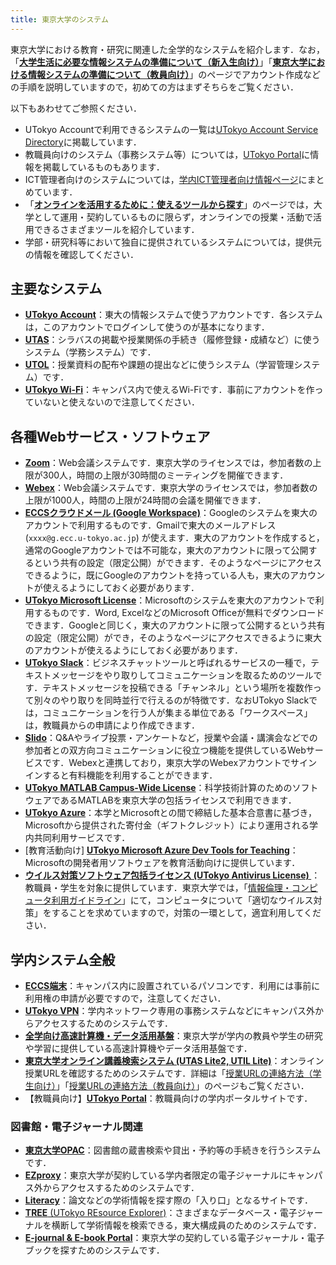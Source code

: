 ```yaml
---
title: 東京大学のシステム
---
```


東京大学における教育・研究に関連した全学的なシステムを紹介します．なお，「**[大学生活に必要な情報システムの準備について（新入生向け）](/oc/)**」「**[東京大学における情報システムの準備について（教員向け）](/faculty_members/)**」のページでアカウント作成などの手順を説明していますので，初めての方はまずそちらをご覧ください．

以下もあわせてご参照ください．

- UTokyo Accountで利用できるシステムの一覧は[UTokyo Account Service Directory](https://login.adm.u-tokyo.ac.jp/utokyoaccount/)に掲載しています．
- 教職員向けのシステム（事務システム等）については，[UTokyo Portal](https://login.adm.u-tokyo.ac.jp/utokyoportal)に情報を掲載しているものもあります．
- ICT管理者向けのシステムについては，[学内ICT管理者向け情報ページ](/ict-admin/)にまとめています．
- 「**[オンラインを活用するために：使えるツールから探す](/online/tools)**」のページでは，大学として運用・契約しているものに限らず，オンラインでの授業・活動で活用できるさまざまツールを紹介しています．
- 学部・研究科等において独自に提供されているシステムについては，提供元の情報を確認してください．

## 主要なシステム

- **[UTokyo Account](/utokyo_account/)**：東大の情報システムで使うアカウントです．各システムは，このアカウントでログインして使うのが基本になります．
- **[UTAS](/utas)**：シラバスの掲載や授業関係の手続き（履修登録・成績など）に使うシステム（学務システム）です．
- **[UTOL](/utol/)**：授業資料の配布や課題の提出などに使うシステム（学習管理システム）です．
- **[UTokyo Wi-Fi](/utokyo_wifi/)**：キャンパス内で使えるWi-Fiです．事前にアカウントを作っていないと使えないので注意してください．

## 各種Webサービス・ソフトウェア

- **[Zoom](/zoom/)**：Web会議システムです．東京大学のライセンスでは，参加者数の上限が300人，時間の上限が30時間のミーティングを開催できます．
- **[Webex](/webex/)**：Web会議システムです．東京大学のライセンスでは，参加者数の上限が1000人，時間の上限が24時間の会議を開催できます．
- **[ECCSクラウドメール (Google Workspace)](/google/)**：Googleのシステムを東大のアカウントで利用するものです．Gmailで東大のメールアドレス (`xxxx@g.ecc.u-tokyo.ac.jp`) が使えます．東大のアカウントを作成すると，通常のGoogleアカウントでは不可能な，東大のアカウントに限って公開するという共有の設定（限定公開）ができます．そのようなページにアクセスできるように，既にGoogleのアカウントを持っている人も，東大のアカウントが使えるようにしておく必要があります．
- **[UTokyo Microsoft License](/microsoft/)**：Microsoftのシステムを東大のアカウントで利用するものです．Word, ExcelなどのMicrosoft Officeが無料でダウンロードできます．Googleと同じく，東大のアカウントに限って公開するという共有の設定（限定公開）ができ，そのようなページにアクセスできるように東大のアカウントが使えるようにしておく必要があります．
- **[UTokyo Slack](/slack/)**：ビジネスチャットツールと呼ばれるサービスの一種で，テキストメッセージをやり取りしてコミュニケーションを取るためのツールです．テキストメッセージを投稿できる「チャンネル」という場所を複数作って別々のやり取りを同時並行で行えるのが特徴です．なおUTokyo Slackでは，コミュニケーションを行う人が集まる単位である「ワークスペース」は，教職員からの申請により作成できます．
- **[Slido](/slido/)**：Q&Aやライブ投票・アンケートなど，授業や会議・講演会などでの参加者との双方向コミュニケーションに役立つ機能を提供しているWebサービスです．Webexと連携しており，東京大学のWebexアカウントでサインインすると有料機能を利用することができます．
- **[UTokyo MATLAB Campus-Wide License](/matlab/)**：科学技術計算のためのソフトウェアであるMATLABを東京大学の包括ライセンスで利用できます．
- **[UTokyo Azure](/research_computing/utokyo_azure/)**：本学とMicrosoftとの間で締結した基本合意書に基づき，Microsoftから提供された寄付金（ギフトクレジット）により運用される学内共同利用サービスです．
- [教育活動向け] **[UTokyo Microsoft Azure Dev Tools for Teaching](/microsoft/adt4t/)**：Microsoftの開発者用ソフトウェアを教育活動向けに提供しています．
- **[ウイルス対策ソフトウェア包括ライセンス (UTokyo Antivirus License) ](/antivirus/)**：教職員・学生を対象に提供しています．東京大学では，「[情報倫理・コンピュータ利用ガイドライン](https://www.u-tokyo.ac.jp/adm/cie/ja/index.html)」にて，コンピュータについて「適切なウイルス対策」をすることを求めていますので，対策の一環として，適宜利用してください．

## 学内システム全般

- **[ECCS端末](https://www.ecc.u-tokyo.ac.jp/)**：キャンパス内に設置されているパソコンです．利用には事前に利用権の申請が必要ですので，注意してください．
- **[UTokyo VPN](/utokyo_vpn/)**：学内ネットワーク専用の事務システムなどにキャンパス外からアクセスするためのシステムです．
- **[全学向け高速計算機・データ活用基盤](/research_computing)**：東京大学が学内の教員や学生の研究や学習に提供している高速計算機やデータ活用基盤です．
- **[東京大学オンライン講義検索システム (UTAS Lite2, UTIL Lite)](https://utelecon-directory.adm.u-tokyo.ac.jp/)**：オンライン授業URLを確認するためのシステムです．詳細は「[授業URLの連絡方法（学生向け）](/oc/url)」「[授業URLの連絡方法（教員向け）](/faculty_members/url)」のページもご覧ください．
- 【教職員向け】**[UTokyo Portal](https://login.adm.u-tokyo.ac.jp/utokyoportal)**：教職員向けの学内ポータルサイトです．

### 図書館・電子ジャーナル関連

- **[東京大学OPAC](https://opac.dl.itc.u-tokyo.ac.jp/opac/opac_search/)**：図書館の蔵書検索や貸出・予約等の手続きを行うシステムです．
- **[EZproxy](https://www.lib.u-tokyo.ac.jp/ja/library/literacy/user-guide/campus/offcampus/ezproxy)**：東京大学が契約している学内者限定の電子ジャーナルにキャンパス外からアクセスするためのシステムです．
- **[Literacy](https://www.lib.u-tokyo.ac.jp/ja/library/literacy)**：論文などの学術情報を探す際の「入り口」となるサイトです．
- [**TREE** (UTokyo REsource Explorer)](https://tokyo.summon.serialssolutions.com/)：さまざまなデータベース・電子ジャーナルを横断して学術情報を検索できる，東大構成員のためのシステムです．
- **[E-journal & E-book Portal](https://vs2ga4mq9g.search.serialssolutions.com/)**：東京大学の契約している電子ジャーナル・電子ブックを探すためのシステムです．
